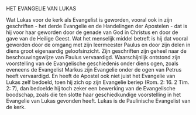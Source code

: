 
HET EVANGELIE VAN LUKAS

Wat Lukas voor de kerk als Evangelist is geworden, vooral ook in zijn geschriften - het derde Evangelie en de Handelingen der Apostelen - dat is hij voor haar geworden door de genade van God in Christus en door de gave van de Heilige Geest. Wat het menselijk middel betreft is hij dat vooral geworden door de omgang met zijn leermeester Paulus en door zijn delen in diens	groot	eigenaardig	geloofsinzicht.	Zijn	geschriften	zijn	geheel	naar	de beschouwingswijze van Paulus vervaardigd. Waarschijnlijk ontstond zijn voorstelling van de Evangelische geschiedenis onder diens ogen, zoals eveneens de Evangelist Markus zijn Evangelie onder de ogen van Petrus heeft vervaardigd. En heeft de Apostel ook niet juist het Evangelie van Lukas zelf bedoeld, toen hij zich op zijn Evangelie beriep (Rom. 2: 16. 2 Tim. 2: 7), dan bedoelde hij toch zeker een bewerking van de Evangelische boodschap, zoals die ten slotte haar geschiedkundige voorstelling in het Evangelie van Lukas gevonden heeft. Lukas is de Paulinische Evangelist van de kerk.

